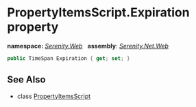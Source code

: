 # PropertyItemsScript.Expiration property
**namespace:** *[Serenity.Web](../../README.md#serenity.web-namespace)*   **assembly**: *[Serenity.Net.Web](../../README.md)*

```csharp
public TimeSpan Expiration { get; set; }
```

## See Also

* class [PropertyItemsScript](../PropertyItemsScript.md)